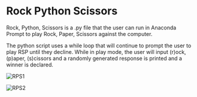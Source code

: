 # Rock Python Scissors 

Rock, Python, Scissors is a .py file that the user can run in Anaconda Prompt to play Rock, Paper, Scissors against the computer. 

The python script uses a while loop that will continue to prompt the user to play RSP until they decline. While in play mode, the user will input (r)ock, (p)aper, (s)cissors and a randomly generated response is printed and a winner is declared. 

![RPS1](https://user-images.githubusercontent.com/74504885/125713802-4050333f-e8ea-43d4-b194-834171e59a21.PNG)

![RPS2](https://user-images.githubusercontent.com/74504885/125713813-00046687-8f83-4daa-af95-7d30ee3fcdb5.PNG)
